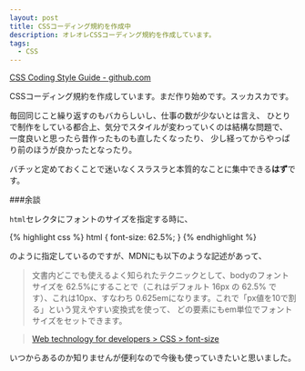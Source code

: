 ```yaml
---
layout: post
title: CSSコーディング規約を作成中
description: オレオレCSSコーディング規約を作成しています。
tags:
  - CSS
---
```


[CSS Coding Style Guide - github.com][1]

CSSコーディング規約を作成しています。まだ作り始めです。スッカスカです。

毎回同じこと繰り返すのもバカらしいし、仕事の数が少ないとは言え、
ひとりで制作をしている都合上、気分でスタイルが変わっていくのは結構な問題で、
一度良いと思ったら昔作ったものも直したくなったり、
少し経ってからやっぱり前のほうが良かったとなったり。

バチッと定めておくことで迷いなくスラスラと本質的なことに集中できる**はず**です。

###余談

`html`セレクタにフォントのサイズを指定する時に、

{% highlight css %}
html {
  font-size: 62.5%;
}
{% endhighlight %}

のように指定しているのですが、MDNにも以下のような記述があって、

> 文書内どこでも使えるよく知られたテクニックとして、bodyのフォントサイズを
62.5%にすることで（これはデフォルト 16px の 62.5% です）、これは10px、すなわち
0.625emになります。これで「px値を10で割る」という覚えやすい変換式を使って、
どの要素にもem単位でフォントサイズをセットできます。

> [Web technology for developers > CSS > font-size][2]

いつからあるのか知りませんが便利なので今後も使っていきたいと思いました。


 [1]: https://github.com/nagaki/snippet/tree/master/css
 [2]: https://developer.mozilla.org/ja/docs/Web/CSS/font-size#Em
